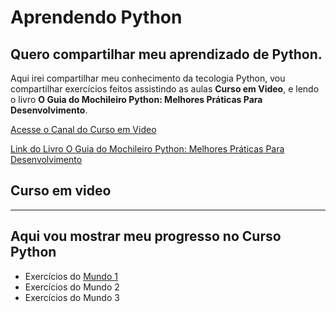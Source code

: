# Aprendendo Python
Quero compartilhar meu aprendizado de Python.
---
Aqui irei compartilhar meu conhecimento da tecologia Python, vou compartilhar exercícios feitos assistindo as aulas **Curso em Video**, e lendo o livro **O Guia do Mochileiro Python: Melhores Práticas Para Desenvolvimento**.

[Acesse o Canal do Curso em Video](https://www.youtube.com/@CursoemVideo)

[Link do Livro O Guia do Mochileiro Python: Melhores Práticas Para Desenvolvimento](https://www.amazon.com.br/Guia-Mochileiro-Python-Melhores-Desenvolvimento/dp/8575225413/ref=sr_1_1?adgrpid=98442391804&gclid=CjwKCAjw_MqgBhAGEiwAnYOAet35ClHmULbTaflBIHlhD7UL3uYRYT6gS_UN2RMwUvNohNFDSZMqQBoC9nkQAvD_BwE&hvadid=595815664075&hvdev=c&hvlocphy=9101521&hvnetw=g&hvqmt=e&hvrand=1932331235765578516&hvtargid=kwd-540220409927&hydadcr=5730_13215237&keywords=guia+do+mochileiro+python&qid=1678975915&s=books&sr=1-1)

## Curso em video
---
Aqui vou mostrar meu progresso no Curso Python
---
* Exercícios do [Mundo 1](https://github.com/Genky76/Aprendendo-Python/tree/main/Curso%20em%20Video%20Python/Mundo%201)
* Exercícios do Mundo 2
* Exercícios do Mundo 3
